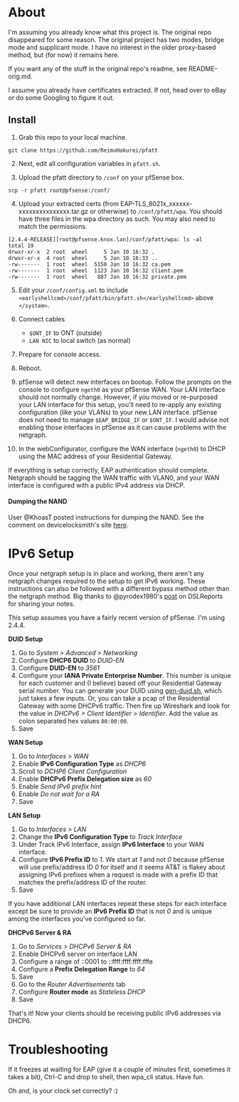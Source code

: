 # About

I'm assuming you already know what this project is. The original repo disappeared for some reason. The original project has two modes, bridge mode and supplicant mode. I have no interest in the older proxy-based method, but (for now) it remains here.

If you want any of the stuff in the original repo's readme, see README-orig.md.

I assume you already have certificates extracted. If not, head over to eBay or do some Googling to figure it out.

## Install

1. Grab this repo to your local machine.
```
git clone https://github.com/ReimuHakurei/pfatt
```
2. Next, edit all configuration variables in `pfatt.sh`.

3. Upload the pfatt directory to `/conf` on your pfSense box.
```
scp -r pfatt root@pfsense:/conf/
```
4. Upload your extracted certs (from EAP-TLS_8021x_xxxxxx-xxxxxxxxxxxxxxx.tar.gz or otherwise) to `/conf/pfatt/wpa`. You should have three files in the wpa directory as such. You may also need to match the permissions.
```
[2.4.4-RELEASE][root@pfsense.knox.lan]/conf/pfatt/wpa: ls -al
total 19
drwxr-xr-x  2 root  wheel     5 Jan 10 16:32 .
drwxr-xr-x  4 root  wheel     5 Jan 10 16:33 ..
-rw-------  1 root  wheel  5150 Jan 10 16:32 ca.pem
-rw-------  1 root  wheel  1123 Jan 10 16:32 client.pem
-rw-------  1 root  wheel   887 Jan 10 16:32 private.pem
```
5. Edit your `/conf/config.xml` to include `<earlyshellcmd>/conf/pfatt/bin/pfatt.sh</earlyshellcmd>` above `</system>`. 

6. Connect cables
    - `$ONT_IF` to ONT (outside)
    - `LAN NIC` to local switch (as normal)

7. Prepare for console access.
8. Reboot.
9. pfSense will detect new interfaces on bootup. Follow the prompts on the console to configure `ngeth0` as your pfSense WAN. Your LAN interface should not normally change. However, if you moved or re-purposed your LAN interface for this setup, you'll need to re-apply any existing configuration (like your VLANs) to your new LAN interface. pfSense does not need to manage `$EAP_BRIDGE_IF` or `$ONT_IF`. I would advise not enabling those interfaces in pfSense as it can cause problems with the netgraph.
10. In the webConfigurator, configure the  WAN interface (`ngeth0`) to DHCP using the MAC address of your Residential Gateway.

If everything is setup correctly, EAP authentication should complete. Netgraph should be tagging the WAN traffic with VLAN0, and your WAN interface is configured with a public IPv4 address via DHCP.

#### Dumping the NAND

User @KhoasT posted instructions for dumping the NAND. See the comment on devicelocksmith's site [here](https://www.devicelocksmith.com/2018/12/eap-tls-credentials-decoder-for-nvg-and.html?showComment=1549236760112#c5606196700989186087).

# IPv6 Setup

Once your netgraph setup is in place and working, there aren't any netgraph changes required to the setup to get IPv6 working. These instructions can also be followed with a different bypass method other than the netgraph method. Big thanks to @pyrodex1980's [post](http://www.dslreports.com/forum/r32118263-) on DSLReports for sharing your notes.

This setup assumes you have a fairly recent version of pfSense. I'm using 2.4.4.

**DUID Setup**

1. Go to _System > Advanced > Networking_
2. Configure **DHCP6 DUID** to _DUID-EN_
3. Configure **DUID-EN** to _3561_
4. Configure your **IANA Private Enterprise Number**. This number is unique for each customer and (I believe) based off your Residential Gateway serial number. You can generate your DUID using [gen-duid.sh](https://github.com/aus/pfatt/blob/master/bin/gen-duid.sh), which just takes a few inputs. Or, you can take a pcap of the Residential Gateway with some DHCPv6 traffic. Then fire up Wireshark and look for the value in _DHCPv6 > Client Identifier > Identifier_. Add the value as colon separated hex values `00:00:00`.
5. Save

**WAN Setup**

1. Go to _Interfaces > WAN_
1. Enable **IPv6 Configuration Type** as _DHCP6_
1. Scroll to _DCHP6 Client Configuration_
1. Enable **DHCPv6 Prefix Delegation size** as _60_
1. Enable _Send IPv6 prefix hint_
1. Enable _Do not wait for a RA_
1. Save

**LAN Setup**

1. Go to _Interfaces > LAN_
1. Change the **IPv6 Configuration Type** to _Track Interface_
1. Under Track IPv6 Interface, assign **IPv6 Interface** to your WAN interface.
1. Configure **IPv6 Prefix ID** to _1_. We start at _1_ and not _0_ because pfSense will use prefix/address ID _0_ for itself and it seems AT&T is flakey about assigning IPv6 prefixes when a request is made with a prefix ID that matches the prefix/address ID of the router.
1. Save

If you have additional LAN interfaces repeat these steps for each interface except be sure to provide an **IPv6 Prefix ID** that is not _0_ and is unique among the interfaces you've configured so far.

**DHCPv6 Server & RA**

1. Go to _Services > DHCPv6 Server & RA_
1. Enable DHCPv6 server on interface LAN
1. Configure a range of ::0001 to ::ffff:ffff:ffff:fffe
1. Configure a **Prefix Delegation Range** to _64_
1. Save
1. Go to the _Router Advertisements_ tab
1. Configure **Router mode** as _Stateless DHCP_
1. Save

That's it! Now your clients should be receiving public IPv6 addresses via DHCP6.

# Troubleshooting

If it freezes at waiting for EAP (give it a couple of minutes first, sometimes it takes a bit), Ctrl-C and drop to shell, then wpa_cli status. Have fun.

Oh and, is your clock set correctly? :)